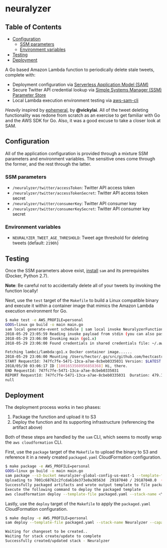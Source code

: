 # neuralyzer

## Table of Contents

- [Configuration](#configuration)
  - [SSM parameters](#ssm-parameters)
  - [Environment variables](#environment-variables)
- [Testing](#testing)
- [Deployment](#deployment)

A Go based Amazon Lambda function to periodically delete stale tweets, complete with:

- Deployment configuration via [Serverless Application Model (SAM)](https://github.com/awslabs/serverless-application-model)
- Secure Twitter API credential lookup via [Simple Systems Manager (SSM) Parameter Store](https://docs.aws.amazon.com/systems-manager/latest/userguide/systems-manager-paramstore.html)
- Local Lambda execution environment testing via [aws-sam-cli](https://github.com/awslabs/aws-sam-cli)

*Heavily* inspired by [ephemeral](https://github.com/vickylai/ephemeral), by **@vickylai**. All of the tweet deleting functionality was redone from scratch as an exercise to get familiar with Go and the AWS SDK for Go. Also, it was a good excuse to take a closer look at SAM.

## Configuration

All of the application configuration is provided through a mixture SSM parameters and environment variables. The sensitive ones come through the former, and the rest through the latter.

### SSM parameters

- `/neuralyzer/twitter/accessToken`: Twitter API access token
- `/neuralyzer/twitter/accessTokenSecret`: Twitter API access token secret
- `/neuralyzer/twitter/consumerKey`: Twitter API consumer key
- `/neuralyzer/twitter/consumerKeySecret`: Twitter API consumer key secret

### Environment variables

- `NEURALYZER_TWEET_AGE_THRESHOLD`: Tweet age threshold for deleting tweets (default: `2190h`)

## Testing

Once the SSM parameters above exist, [install](https://github.com/awslabs/aws-sam-cli#installation) `sam` and its prerequisites (Docker, Python 2.7).

**Note**: Be careful not to accidentally delete all of your tweets by invoking the function locally!

Next, use the `test` target of the `Makefile` to build a Linux compatible binary and execute it within a container image that mimics the Amazon Lambda execution environment for Go.

```bash
$ make test -e AWS_PROFILE=personal
GOOS=linux go build -o main main.go
sam local generate-event schedule | sam local invoke NeuralyzerFunction
2018-05-29 23:05:59 Reading invoke payload from stdin (you can also pass it from file with --event)
2018-05-29 23:06:00 Invoking main (go1.x)
2018-05-29 23:06:00 Found credentials in shared credentials file: ~/.aws/credentials

Fetching lambci/lambda:go1.x Docker container image......
2018-05-29 23:06:00 Mounting /Users/hector/.go/src/github.com/hectcastro/neuralyzer as /var/task:ro inside runtime container
START RequestId: 747fc7fe-5471-13ca-a7ae-8cbeb0335031 Version: $LATEST
2018/05/30 03:06:17 ID [1001653560956858368] Hi, there.
END RequestId: 747fc7fe-5471-13ca-a7ae-8cbeb0335031
REPORT RequestId: 747fc7fe-5471-13ca-a7ae-8cbeb0335031  Duration: 479.12 ms     Billed Duration: 500 ms Memory Size: 128 MB     Max Memory Used: 14 MB
null
```

## Deployment

The deployment process works in two phases:

1. Package the function and upload it to S3
2. Deploy the function and its supporting infrastructure (referencing the artifact above)

Both of these steps are handled by the `sam` CLI, which seems to mostly wrap the `aws cloudformation` CLI.

First, use the `package` target of the `Makefile` to upload the binary to S3 and reference it in a newly created `packaged.yaml` CloudFormation configuration.

```bash
$ make package -e AWS_PROFILE=personal
GOOS=linux go build -o main main.go
sam package --s3-bucket neuralyzer-global-config-us-east-1 --template-file template.yaml --output-template-file packaged.yaml                                                    
Uploading to 7001c68762c2fcda61de373e0a30563d  29187040 / 29187040.0  (100.00%)
Successfully packaged artifacts and wrote output template to file packaged.yaml.
Execute the following command to deploy the packaged template
aws cloudformation deploy --template-file packaged.yaml --stack-name <YOUR STACK NAME>
```

Lastly, use the `deploy` target of the `Makefile` to apply the `packaged.yaml` CloudFormation configuration.

```bash
$ make deploy -e AWS_PROFILE=personal 
sam deploy --template-file packaged.yaml --stack-name Neuralyzer --capabilities CAPABILITY_IAM

Waiting for changeset to be created..
Waiting for stack create/update to complete
Successfully created/updated stack - Neuralyzer
```
